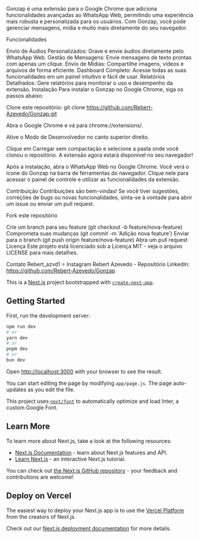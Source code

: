 Gonzap é uma extensão para o Google Chrome que adiciona funcionalidades avançadas ao WhatsApp Web, permitindo uma experiência mais robusta e personalizada para os usuários. Com Gonzap, você pode gerenciar mensagens, mídia e muito mais diretamente do seu navegador.

Funcionalidades

Envio de Áudios Personalizados: Grave e envie áudios diretamente pelo WhatsApp Web.
Gestão de Mensagens: Envie mensagens de texto prontas com apenas um clique.
Envio de Mídias: Compartilhe imagens, vídeos e arquivos de forma eficiente.
Dashboard Completo: Acesse todas as suas funcionalidades em um painel intuitivo e fácil de usar.
Relatórios Detalhados: Gere relatórios para monitorar o uso e desempenho da extensão.
Instalação Para instalar o Gonzap no Google Chrome, siga os passos abaixo:

Clone este repositório: git clone https://github.com/Rebert-Azevedo/Gonzap.git

Abra o Google Chrome e vá para chrome://extensions/.

Ative o Modo de Desenvolvedor no canto superior direito.

Clique em Carregar sem compactação e selecione a pasta onde você clonou o repositório. A extensão agora estará disponível no seu navegador!

Após a instalação, abra o WhatsApp Web no Google Chrome. Você verá o ícone do Gonzap na barra de ferramentas do navegador. Clique nele para acessar o painel de controle e utilizar as funcionalidades da extensão.

Contribuição Contribuições são bem-vindas! Se você tiver sugestões, correções de bugs ou novas funcionalidades, sinta-se à vontade para abrir um issue ou enviar um pull request.

Fork este repositório

Crie um branch para seu feature (git checkout -b feature/nova-feature)
Comprometa suas mudanças (git commit -m 'Adição nova feature')
Enviar para o branch (git push origin feature/nova-feature)
Abra um pull request
Licença Este projeto está licenciado sob a Licença MIT - veja o arquivo LICENSE para mais detalhes.

Contato Rebert_azvd1 = Instagram Rebert Azevedo - Repositório LinkedIn: https://github.com/Rebert-Azevedo/Gonzap

This is a [Next.js](https://nextjs.org/) project bootstrapped with [`create-next-app`](https://github.com/vercel/next.js/tree/canary/packages/create-next-app).

## Getting Started

First, run the development server:

```bash
npm run dev
# or
yarn dev
# or
pnpm dev
# or
bun dev
```

Open [http://localhost:3000](http://localhost:3000) with your browser to see the result.

You can start editing the page by modifying `app/page.js`. The page auto-updates as you edit the file.

This project uses [`next/font`](https://nextjs.org/docs/basic-features/font-optimization) to automatically optimize and load Inter, a custom Google Font.

## Learn More

To learn more about Next.js, take a look at the following resources:

- [Next.js Documentation](https://nextjs.org/docs) - learn about Next.js features and API.
- [Learn Next.js](https://nextjs.org/learn) - an interactive Next.js tutorial.

You can check out [the Next.js GitHub repository](https://github.com/vercel/next.js/) - your feedback and contributions are welcome!

## Deploy on Vercel

The easiest way to deploy your Next.js app is to use the [Vercel Platform](https://vercel.com/new?utm_medium=default-template&filter=next.js&utm_source=create-next-app&utm_campaign=create-next-app-readme) from the creators of Next.js.

Check out our [Next.js deployment documentation](https://nextjs.org/docs/deployment) for more details.


